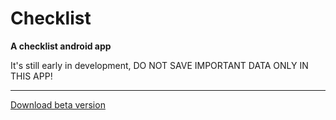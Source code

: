 # Checklist

**A checklist android app**

It's still early in development, DO NOT SAVE IMPORTANT DATA ONLY IN THIS APP!

***

[Download beta version](https://github.com/Z-Siqi/Checklist/raw/master/app/release/app-release.apk)
